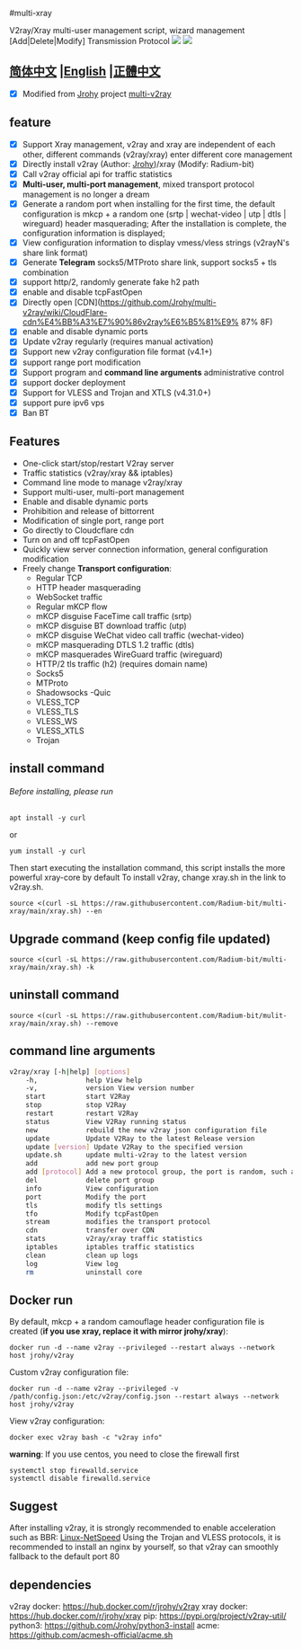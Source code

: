#multi-xray

V2ray/Xray multi-user management script, wizard management [Add|Delete|Modify] Transmission Protocol
![](https://img.shields.io/pypi/v/v2ray-util.svg)
![](https://img.shields.io/github/license/Jrohy/multi-v2ray.svg)

## [简体中文](README.md) |[English](README_EN.md) |[正體中文](README_TR.md)  

- [x] Modified from [Jrohy](https://github.com/Jrohy) project [multi-v2ray](https://github.com/Jrohy/multi-v2ray)

## feature

- [x] Support Xray management, v2ray and xray are independent of each other, different commands (v2ray/xray) enter different core management
- [x] Directly install v2ray (Author: [Jrohy](https://github.com/Jrohy))/xray (Modify: Radium-bit)
- [x] Call v2ray official api for traffic statistics
- [x] **Multi-user, multi-port management**, mixed transport protocol management is no longer a dream
- [x] Generate a random port when installing for the first time, the default configuration is mkcp + a random one (srtp | wechat-video | utp | dtls | wireguard) header masquerading;
  After the installation is complete, the configuration information is displayed;
- [x] View configuration information to display vmess/vless strings (v2rayN's share link format)
- [x] Generate **Telegram** socks5/MTProto share link, support socks5 + tls combination
- [x] support http/2, randomly generate fake h2 path
- [x] enable and disable tcpFastOpen
- [x] Directly open [CDN](https://github.com/Jrohy/multi-v2ray/wiki/CloudFlare-cdn%E4%BB%A3%E7%90%86v2ray%E6%B5%81%E9% 87% 8F)
- [x] enable and disable dynamic ports
- [x] Update v2ray regularly (requires manual activation)
- [x] Support new v2ray configuration file format (v4.1+)
- [x] support range port modification
- [x] Support program and **command line arguments** administrative control
- [x] support docker deployment
- [x] Support for VLESS and Trojan and XTLS (v4.31.0+)
- [x] support pure ipv6 vps
- [x] Ban BT

## Features

- One-click start/stop/restart V2ray server
- Traffic statistics (v2ray/xray && iptables)
- Command line mode to manage v2ray/xray
- Support multi-user, multi-port management
- Enable and disable dynamic ports
- Prohibition and release of bittorrent
- Modification of single port, range port
- Go directly to Cloudcflare cdn
- Turn on and off tcpFastOpen
- Quickly view server connection information, general configuration modification
- Freely change **Transport configuration**:
  - Regular TCP
  - HTTP header masquerading
  - WebSocket traffic
  - Regular mKCP flow
  - mKCP disguise FaceTime call traffic (srtp)
  - mKCP disguise BT download traffic (utp)
  - mKCP disguise WeChat video call traffic (wechat-video)
  - mKCP masquerading DTLS 1.2 traffic (dtls)
  - mKCP masquerades WireGuard traffic (wireguard)
  - HTTP/2 tls traffic (h2) (requires domain name)
  - Socks5
  - MTProto
  - Shadowsocks
  -Quic
  - VLESS_TCP
  - VLESS_TLS
  - VLESS_WS
  - VLESS_XTLS
  - Trojan

## install command

###### Before installing, please run

```shell
apt install -y curl
````

or

```shell
yum install -y curl
````

Then start executing the installation command, this script installs the more powerful xray-core by default
To install v2ray, change xray.sh in the link to v2ray.sh.

````
source <(curl -sL https://raw.githubusercontent.com/Radium-bit/multi-xray/main/xray.sh) --en
````

## Upgrade command (keep config file updated)

````
source <(curl -sL https://raw.githubusercontent.com/Radium-bit/multi-xray/main/xray.sh) -k
````

## uninstall command

````
source <(curl -sL https://raw.githubusercontent.com/Radium-bit/mulit-xray/main/xray.sh) --remove
````

## command line arguments

```bash
v2ray/xray [-h|help] [options]
    -h,            help View help
    -v,            version View version number
    start          start V2Ray
    stop           stop V2Ray
    restart        restart V2Ray
    status         View V2Ray running status
    new            rebuild the new v2ray json configuration file
    update         Update V2Ray to the latest Release version
    update [version] Update V2Ray to the specified version
    update.sh      update multi-v2ray to the latest version
    add            add new port group
    add [protocol] Add a new protocol group, the port is random, such as v2ray add utp to add utp protocol
    del            delete port group
    info           View configuration
    port           Modify the port
    tls            modify tls settings
    tfo            Modify tcpFastOpen
    stream         modifies the transport protocol
    cdn            transfer over CDN
    stats          v2ray/xray traffic statistics
    iptables       iptables traffic statistics
    clean          clean up logs
    log            View log
    rm             uninstall core
````

## Docker run

By default, mkcp + a random camouflage header configuration file is created (**if you use xray, replace it with mirror jrohy/xray**):

````
docker run -d --name v2ray --privileged --restart always --network host jrohy/v2ray
````

Custom v2ray configuration file:

````
docker run -d --name v2ray --privileged -v /path/config.json:/etc/v2ray/config.json --restart always --network host jrohy/v2ray
````

View v2ray configuration:

````
docker exec v2ray bash -c "v2ray info"
````

**warning**: If you use centos, you need to close the firewall first

````
systemctl stop firewalld.service
systemctl disable firewalld.service
````

## Suggest

After installing v2ray, it is strongly recommended to enable acceleration such as BBR: [Linux-NetSpeed](https://github.com/chiakge/Linux-NetSpeed)
Using the Trojan and VLESS protocols, it is recommended to install an nginx by yourself, so that v2ray can smoothly fallback to the default port 80

## dependencies

v2ray docker: https://hub.docker.com/r/jrohy/v2ray
xray docker: https://hub.docker.com/r/jrohy/xray
pip: https://pypi.org/project/v2ray-util/
python3: https://github.com/Jrohy/python3-install
acme: https://github.com/acmesh-official/acme.sh